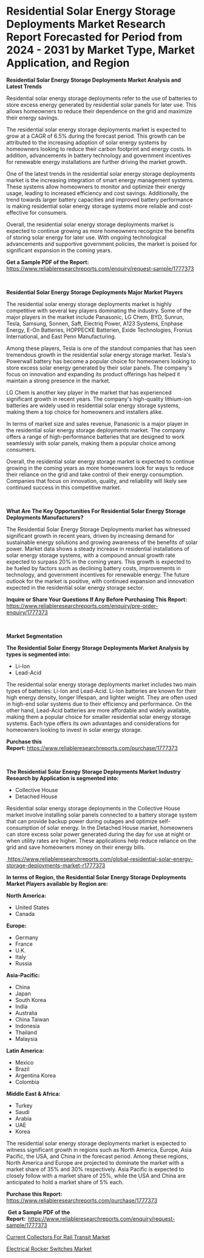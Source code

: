<p><h1>Residential Solar Energy Storage Deployments Market Research Report Forecasted for Period from 2024 -  2031 by Market Type, Market Application, and Region</h1></p><p><strong>Residential Solar Energy Storage Deployments Market Analysis and Latest Trends</strong></p>
<p><p>Residential solar energy storage deployments refer to the use of batteries to store excess energy generated by residential solar panels for later use. This allows homeowners to reduce their dependence on the grid and maximize their energy savings.</p><p>The residential solar energy storage deployments market is expected to grow at a CAGR of 6.5% during the forecast period. This growth can be attributed to the increasing adoption of solar energy systems by homeowners looking to reduce their carbon footprint and energy costs. In addition, advancements in battery technology and government incentives for renewable energy installations are further driving the market growth.</p><p>One of the latest trends in the residential solar energy storage deployments market is the increasing integration of smart energy management systems. These systems allow homeowners to monitor and optimize their energy usage, leading to increased efficiency and cost savings. Additionally, the trend towards larger battery capacities and improved battery performance is making residential solar energy storage systems more reliable and cost-effective for consumers.</p><p>Overall, the residential solar energy storage deployments market is expected to continue growing as more homeowners recognize the benefits of storing solar energy for later use. With ongoing technological advancements and supportive government policies, the market is poised for significant expansion in the coming years.</p></p>
<p><strong>Get a Sample PDF of the Report:&nbsp;</strong> <a href="https://www.reliableresearchreports.com/enquiry/request-sample/1777373">https://www.reliableresearchreports.com/enquiry/request-sample/1777373</a></p>
<p>&nbsp;</p>
<p><strong>Residential Solar Energy Storage Deployments Major Market Players</strong></p>
<p><p>The residential solar energy storage deployments market is highly competitive with several key players dominating the industry. Some of the major players in the market include Panasonic, LG Chem, BYD, Sunrun, Tesla, Samsung, Sonnen, Saft, Electriq Power, A123 Systems, Enphase Energy, E-On Batteries, HOPPECKE Batterien, Exide Technologies, Fronius International, and East Penn Manufacturing.</p><p>Among these players, Tesla is one of the standout companies that has seen tremendous growth in the residential solar energy storage market. Tesla's Powerwall battery has become a popular choice for homeowners looking to store excess solar energy generated by their solar panels. The company's focus on innovation and expanding its product offerings has helped it maintain a strong presence in the market.</p><p>LG Chem is another key player in the market that has experienced significant growth in recent years. The company's high-quality lithium-ion batteries are widely used in residential solar energy storage systems, making them a top choice for homeowners and installers alike.</p><p>In terms of market size and sales revenue, Panasonic is a major player in the residential solar energy storage deployments market. The company offers a range of high-performance batteries that are designed to work seamlessly with solar panels, making them a popular choice among consumers.</p><p>Overall, the residential solar energy storage market is expected to continue growing in the coming years as more homeowners look for ways to reduce their reliance on the grid and take control of their energy consumption. Companies that focus on innovation, quality, and reliability will likely see continued success in this competitive market.</p></p>
<p>&nbsp;</p>
<p><strong>What Are The Key Opportunities For Residential Solar Energy Storage Deployments Manufacturers?</strong></p>
<p><p>The Residential Solar Energy Storage Deployments market has witnessed significant growth in recent years, driven by increasing demand for sustainable energy solutions and growing awareness of the benefits of solar power. Market data shows a steady increase in residential installations of solar energy storage systems, with a compound annual growth rate expected to surpass 20% in the coming years. This growth is expected to be fueled by factors such as declining battery costs, improvements in technology, and government incentives for renewable energy. The future outlook for the market is positive, with continued expansion and innovation expected in the residential solar energy storage sector.</p></p>
<p><strong>Inquire or Share Your Questions If Any Before Purchasing This Report:</strong> <a href="https://www.reliableresearchreports.com/enquiry/pre-order-enquiry/1777373">https://www.reliableresearchreports.com/enquiry/pre-order-enquiry/1777373</a></p>
<p>&nbsp;</p>
<p><strong>Market Segmentation</strong></p>
<p><strong>The Residential Solar Energy Storage Deployments Market Analysis by types is segmented into:</strong></p>
<p><ul><li>Li-Ion</li><li>Lead-Acid</li></ul></p>
<p><p>The residential solar energy storage deployments market includes two main types of batteries: Li-Ion and Lead-Acid. Li-Ion batteries are known for their high energy density, longer lifespan, and lighter weight. They are often used in high-end solar systems due to their efficiency and performance. On the other hand, Lead-Acid batteries are more affordable and widely available, making them a popular choice for smaller residential solar energy storage systems. Each type offers its own advantages and considerations for homeowners looking to invest in solar energy storage.</p></p>
<p><strong>Purchase this Report:&nbsp;</strong><a href="https://www.reliableresearchreports.com/purchase/1777373">https://www.reliableresearchreports.com/purchase/1777373</a></p>
<p>&nbsp;</p>
<p><strong>The Residential Solar Energy Storage Deployments Market Industry Research by Application is segmented into:</strong></p>
<p><ul><li>Collective House</li><li>Detached House</li></ul></p>
<p><p>Residential solar energy storage deployments in the Collective House market involve installing solar panels connected to a battery storage system that can provide backup power during outages and optimize self-consumption of solar energy. In the Detached House market, homeowners can store excess solar power generated during the day for use at night or when utility rates are higher. These applications help reduce reliance on the grid and save homeowners money on their energy bills.</p></p>
<p><a href="https://www.reliableresearchreports.com/global-residential-solar-energy-storage-deployments-market-r1777373">&nbsp;https://www.reliableresearchreports.com/global-residential-solar-energy-storage-deployments-market-r1777373</a></p>
<p><strong>In terms of Region, the Residential Solar Energy Storage Deployments Market Players available by Region are:</strong></p>
<p>
    <p> <strong> North America: </strong>
        <ul>
            <li>United States</li>
            <li>Canada</li>
        </ul>
        </p> 
    <p> <strong> Europe: </strong>
        <ul>
            <li>Germany</li>
            <li>France</li>
            <li>U.K.</li>
            <li>Italy</li>
            <li>Russia</li>
        </ul>
        </p> 
    <p> <strong> Asia-Pacific: </strong>
        <ul>
            <li>China</li>
            <li>Japan</li>
            <li>South Korea</li>
            <li>India</li>
            <li>Australia</li>
            <li>China Taiwan</li>
            <li>Indonesia</li>
            <li>Thailand</li>
            <li>Malaysia</li>
        </ul>
        </p> 
    <p> <strong> Latin America: </strong>
        <ul>
            <li>Mexico</li>
            <li>Brazil</li>
            <li>Argentina Korea</li>
            <li>Colombia</li>
        </ul>
        </p> 
    <p> <strong> Middle East & Africa: </strong>
        <ul>
            <li>Turkey</li>
            <li>Saudi</li>
            <li>Arabia</li>
            <li>UAE</li>
            <li>Korea</li>
        </ul>
    </p>
    </p>
<p><p>The residential solar energy storage deployments market is expected to witness significant growth in regions such as North America, Europe, Asia Pacific, the USA, and China in the forecast period. Among these regions, North America and Europe are projected to dominate the market with a market share of 35% and 30% respectively. Asia Pacific is expected to closely follow with a market share of 25%, while the USA and China are anticipated to hold a market share of 5% each.</p></p>
<p><strong>Purchase this Report: </strong><a href="https://www.reliableresearchreports.com/purchase/1777373">https://www.reliableresearchreports.com/purchase/1777373</a></p>
<p>&nbsp;<strong>Get a Sample PDF of the Report:&nbsp;&nbsp;</strong><a href="https://www.reliableresearchreports.com/enquiry/request-sample/1777373">https://www.reliableresearchreports.com/enquiry/request-sample/1777373</a></p>
<p><strong></strong></p>
<p><p><a href="https://view.publitas.com/reportprime-1/current-collectors-for-rail-transit-market-share-size-trends-industry-analysis-report-by-application-light-rail-suburban-rail-metros-others-by-type-top-running-bottom-running-side-running-and-forecast-2024-2031/">Current Collectors For Rail Transit Market</a></p><p><a href="https://github.com/rionkhanvai01/Market-Research-Report-List-1/blob/main/electrical-rocker-switches-market.md">Electrical Rocker Switches Market</a></p></p>